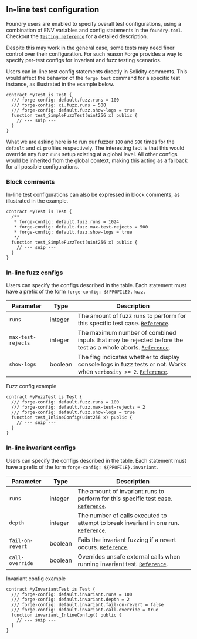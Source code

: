 ## In-line test configuration
Foundry users are enabled to specify overall test configurations, using a combination of ENV variables and config statements in the `foundry.toml`. Checkout the [`Testing reference`][Testing Reference] for a detailed description.

Despite this may work in the general case, some tests may need finer control over their configuration. For such reason Forge provides a way to specify per-test configs for invariant and fuzz testing scenarios. 

Users can in-line test config statements directly in Solidity comments. This would affect the behavior of the `forge test` command for a specific test instance, as illustrated in the example below.

```solidity
contract MyTest is Test {
  /// forge-config: default.fuzz.runs = 100
  /// forge-config: ci.fuzz.runs = 500
  /// forge-config: default.fuzz.show-logs = true
  function test_SimpleFuzzTest(uint256 x) public {
    // --- snip ---
  }
}
```

What we are asking here is to run our fuzzer `100` and `500` times for the `default` and `ci` profiles respectively. The interesting fact is that this would override any fuzz `runs` setup existing at a global level. All other configs would be inherited from the global context, making this acting as a fallback for all possible configurations.

### Block comments
In-line test configurations can also be expressed in block comments, as illustrated in the example.

```solidity
contract MyTest is Test {
  /**
   * forge-config: default.fuzz.runs = 1024
   * forge-config: default.fuzz.max-test-rejects = 500
   * forge-config: default.fuzz.show-logs = true
   */
  function test_SimpleFuzzTest(uint256 x) public {
    // --- snip ---
  }
}
```

### In-line fuzz configs
Users can specify the configs described in the table. Each statement must have a prefix of the form `forge-config: ${PROFILE}.fuzz.`

| Parameter | Type | Description |
|-|-|-|
|`runs`|integer|The amount of fuzz runs to perform for this specific test case. [`Reference`][testing].|
|`max-test-rejects`|integer|The maximum number of combined inputs that may be rejected before the test as a whole aborts. [`Reference`][Max test rejects].|
|`show-logs`|boolean| The flag indicates whether to display console logs in fuzz tests or not. Works when `verbosity >= 2`. [`Reference`][Fuzz show logs]. |

Fuzz config example
```solidity
contract MyFuzzTest is Test {
  /// forge-config: default.fuzz.runs = 100
  /// forge-config: default.fuzz.max-test-rejects = 2
  /// forge-config: default.fuzz.show-logs = true
  function test_InlineConfig(uint256 x) public {
    // --- snip ---
  }
}
```

### In-line invariant configs
Users can specify the configs described in the table. Each statement must have a prefix of the form `forge-config: ${PROFILE}.invariant.`

| Parameter | Type | Description |
|-|-|-|
|`runs`|integer|The amount of invariant runs to perform for this specific test case. [`Reference`][Invariant runs].
|`depth`|integer|The number of calls executed to attempt to break invariant in one run. [`Reference`][Invariant depth].
|`fail-on-revert`|boolean|Fails the invariant fuzzing if a revert occurs. [`Reference`][Fail on revert].
|`call-override`|boolean|Overrides unsafe external calls when running invariant test. [`Reference`][Invariant call override].

Invariant config example
```solidity
contract MyInvariantTest is Test {
  /// forge-config: default.invariant.runs = 100
  /// forge-config: default.invariant.depth = 2
  /// forge-config: default.invariant.fail-on-revert = false
  /// forge-config: default.invariant.call-override = true
  function invariant_InlineConfig() public {
    // --- snip ---
  }
}
```





[Testing Reference]: ./testing.md
[testing]: ./testing.md#runs
[Max test rejects]: ./testing.md#max_test_rejects
[Fuzz show logs]: ./testing.md#show_logs
[Invariant runs]: ./testing.md#runs-1
[Invariant depth]: ./testing.md#depth
[Fail on revert]: ./testing.md#fail_on_revert
[Invariant call override]: ./testing.md#call_override